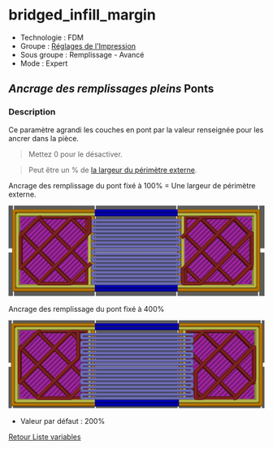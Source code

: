 # bridged_infill_margin

* Technologie : FDM
* Groupe : [Réglages de l'Impression](../print_settings/print_settings.md)
* Sous groupe : Remplissage - Avancé
* Mode : Expert

## *Ancrage des remplissages pleins* Ponts

### Description

Ce paramètre agrandi les couches en pont par la valeur renseignée pour les ancrer dans la pièce.

> Mettez 0 pour le désactiver. 

> Peut être un % de [ la largeur du périmètre externe](external_perimeter_extrusion_width.md).

Ancrage des remplissage du pont fixé à 100% = Une largeur de périmètre externe.

![bridged_infill_margin=100%](./images/bridged_infill_margin/001.png)

Ancrage des remplissage du pont fixé à 400%

![bridged_infill_margin=400%](./images/bridged_infill_margin/002.png)


* Valeur par défaut : 200%

[Retour Liste variables](variable_list.md)